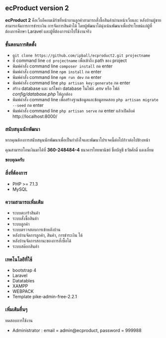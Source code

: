 ## ecProduct version 2 ##

**ecProduct 2** คือเว็บอีคอมเมิร์ซที่หน้าบานลูกค้าสามารถสั่งซื้อสินค้าผ่านหน้าเว็บและ หลังบ้านผู้ขายสามารถจัดการการชำระเงิน
การจัดการสินค้าได้ โดยผู้พัฒนาได้มุ่งเน้นพัฒนาเพื่อประโยชน์แก่ผู้ที่ต้องการศึกษา Laravel และผู้ที่ต้องการนำไปใช้งานจริง

### ขั้นตอนการติดตั้ง ###

* `git clone https://github.com/ipball/ecproduct2.git projectname`
* ที่ command line `cd projectname` เพื่อเข้าถึง path ของ project
* พิมพ์คำสั่ง command line `composer install` กด enter
* พิมพ์คำสั่ง command line `npm install` กด enter
* พิมพ์คำสั่ง command line `npm run dev` กด enter
* พิมพ์คำสั่ง command line  `php artisan key:generate` กด enter
* สร้าง database และ แก้ไขค่า database ในไฟล์ *.env* หรือ ไฟล์ *config/database.php* ให้ถูกต้อง
* พิมพ์คำสั่ง command line เพื่อสร้างฐานข้อมูลและข้อมูลทดสอบ `php artisan migrate --seed` กด enter
* พิมพ์คำสั่ง command line `php artisan serve` กด enter แล้วเปิดลิงค์ http://localhost:8000/


### สนับสนุนนักพัฒนา ###
หากคุณต้องการสนับสนุนนักพัฒนาเพื่อเป็นกำลังใจและพัฒนาโปรเจคนี้ต่อไปก้าวต่อไปข้างหน้า

คุณสามารถโอนเงินมาได้ที่
**360-248484-4** ธนาคารไทยพานิชย์ ชื่อบัญชี ธวัชศักดิ์ แตงเอี่ยม

**ขอบคุณครับ**

### สิ่งที่ต้องการ ###

* PHP >= 7.1.3
* MySQL

### ความสามารถเพิ่มเติม ###

* ระบบตะกร้าสินค้า
* ระบบสั่งซื้อสินค้า
* ระบบลูกค้า
* ระบบตรวจสอบการเข้าหลังบ้าน
* หลังบ้านจัดการลูกค้า, สินค้า, การชำระเงิน ได้
* หลังบ้านจัดการสถานะของการสั่งซื้อได้
* ระบบสต๊อกสินค้า

### เทคโนโลยีที่ใช้ ###

* bootstrap 4
* Laravel
* Datatables
* XAMPP
* WEBPACK
* Template pike-admin-free-2.2.1

### เพิ่มเติมอื่นๆ ###

ทดสอบการใช้งาน

* Administrator : email = admin@ecproduct, password = 999988
